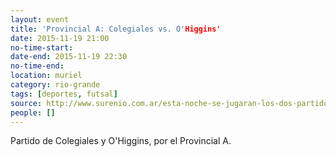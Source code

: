```yaml
---
layout: event 
title: 'Provincial A: Colegiales vs. O'Higgins'
date: 2015-11-19 21:00
no-time-start: 
date-end: 2015-11-19 22:30
no-time-end: 
location: muriel
category: rio-grande
tags: [deportes, futsal]
source: http://www.surenio.com.ar/esta-noche-se-jugaran-los-dos-partidos/
people: []
---
```



Partido de Colegiales y O'Higgins, por el Provincial A.

